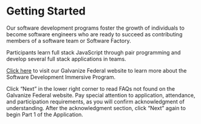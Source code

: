 # Getting Started
Our software development programs foster the growth of individuals to become software engineers who are ready to succeed as contributing members of a software team or Software Factory. 

Participants learn full stack JavaScript through pair programming and develop several full stack applications in teams. 

[Click here](https://sites.google.com/galvanize.com/federal/home-page) to visit our Galvanize Federal website to learn more about the Software Development Immersive Program.
 
Click “Next” in the lower right corner to read FAQs not found on the Galvanize Federal website. Pay special attention to application, attendance, and participation requirements, as you will confirm acknowledgment of understanding. After the acknowledgment section, click “Next” again to begin Part 1 of the Application.
